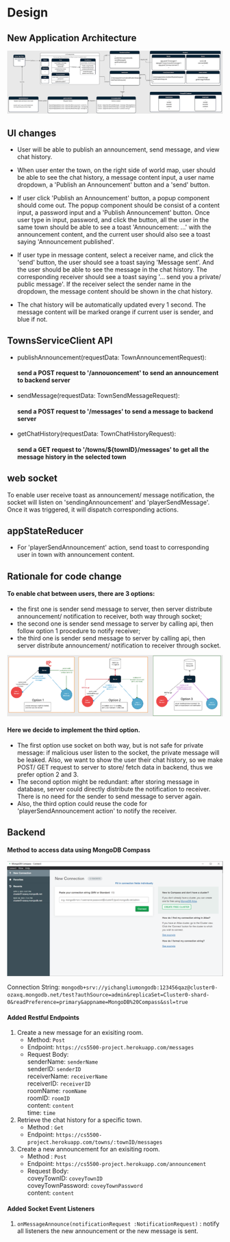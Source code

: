# Design

## New Application Architecture
![High Level Architecture](docs/NewHighLevelArchitecture-2.png)

## UI changes
* User will be able to publish an announcement, send message, and view chat history. <br/>

* When user enter the town, on the right side of world map, user should be able to see the chat history, a message content input, a user name dropdown, a 'Publish an Announcement' button and a 'send' button. <br/>

* If user click 'Publish an Announcement' button, a popup component should come out. The popup component should be consist of a content input, a password input and a 'Publish Announcement' button. Once user type in input, password, and click the button, all the user in the same town should be able to see a toast 'Announcement: ...' with the announcement content, and the current user should also see a toast saying 'Announcement published'. <br/>

* If user type in message content, select a receiver name, and click the 'send' button, the user should see a toast saying 'Message sent'. And the user should be able to see the message in the chat history. The corresponding receiver should see a toast saying '... send you a private/ public message'. If the receiver select the sender name in the dropdown, the message content should be shown in the chat history. <br/>

* The chat history will be automatically updated every 1 second. The message content will be marked orange if current user is sender, and blue if not. <br/>

## TownsServiceClient API 
* publishAnnouncement(requestData: TownAnnouncementRequest):
  #### send a POST request to '/annouoncement' to send an announcement to backend server <br/>
* sendMessage(requestData: TownSendMessageRequest): 
  #### send a POST request to '/messages' to send a message to  backend server <br/>
* getChatHistory(requestData: TownChatHistoryRequest): 
  #### send a GET request to '/towns/${townID}/messages' to get all the message history in the selected town

## web socket
To enable user receive toast as announcement/ message notification, the socket will listen on 'sendingAnnouncement' and 'playerSendMessage'. Once it was triggered, it will dispatch corresponding actions. 

## appStateReducer
* For 'playerSendAnnouncement' action, send toast to corresponding user in town with announcement content.

## Rationale for code change
#### To enable chat between users, there are 3 options: <br/>
* the first one is sender send message to server, then server distribute announcement/ notification to receiver, both way through socket; <br/>
* the second one is sender send message to server by calling api, then follow option 1 procedure to notify receiver; <br/>
* the third one is sender send message to server by calling api, then server distribute announcement/ notification to receiver through socket. <br/>

![Code Change Rationale](docs/CodeChangeRationale.png)

#### Here we decide to implement the third option. 
* The first option use socket on both way, but is not safe for private message: if malicious user listen to the socket, the private message will be leaked. Also, we want to show the user their chat history, so we make POST/ GET request to server to store/ fetch data in backend, thus we prefer option 2 and 3. <br/>
* The second option might be redundant: after storing message in database, server could directly distribute the notification to receiver. There is no need for the sender to send message to server again. <br/>
* Also, the third option could reuse the code for 'playerSendAnnouncement action' to notify the receiver. <br/>

## Backend
#### Method to access data using MongoDB Compass
![MongoDB Compass](MongoDBCompass.PNG)

Connection String: `mongodb+srv://yichangliumongodb:123456qaz@cluster0-ozaxq.mongodb.net/test?authSource=admin&replicaSet=Cluster0-shard-0&readPreference=primary&appname=MongoDB%20Compass&ssl=true`

#### Added Restful Endpoints
1. Create a new message for an exisiting room.
   - Method: `Post`
   - Endpoint: `https://cs5500-project.herokuapp.com/messages`
   - Request Body: \
        senderName: `senderName`\
        senderID: `senderID`\
        receiverName: `receiverName`\
        receiverID: `receiverID`\
        roomName: `roomName`\
        roomID: `roomID`\
        content: `content`\
        time: `time`
 2. Retrieve the chat history for a specific town.
     - Method : `Get`
     - Endpoint: `https://cs5500-project.herokuapp.com/towns/:townID/messages`
 3. Create a new announcement for an exisiting room.
     - Method : `Post`
     - Endpoint: `https://cs5500-project.herokuapp.com/announcement`
     - Request Body: \
        coveyTownID: `coveyTownID`\
        coveyTownPassword: `coveyTownPassword`\
        content: `content`
       
#### Added Socket Event Listeners
1. `onMessageAnnounce(notificationRequest :NotificationRequest)` : notify all listeners the new announcement or the new message is sent.

